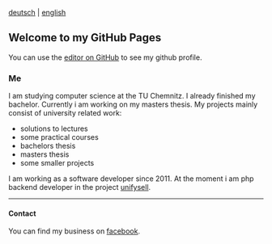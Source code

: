 [deutsch](https://thomasrueckert.github.io/de/) | [english](https://thomasrueckert.github.io/)

## Welcome to my GitHub Pages

You can use the [editor on GitHub](https://github.com/ThomasRueckert/) to see my github profile.

### Me

I am studying computer science at the TU Chemnitz. I already finished my bachelor. Currently i am working on my masters thesis.
My projects mainly consist of university related work:

- solutions to lectures
- some practical courses
- bachelors thesis
- masters thesis
- some smaller projects

I am working as a software developer since 2011.
At the moment i am php backend developer in the project [unifysell](https://github.com/unifysell).

---

#### Contact

You can find my business on [facebook](https://www.facebook.com/thomasrueckertsoftwareentwicklung).
